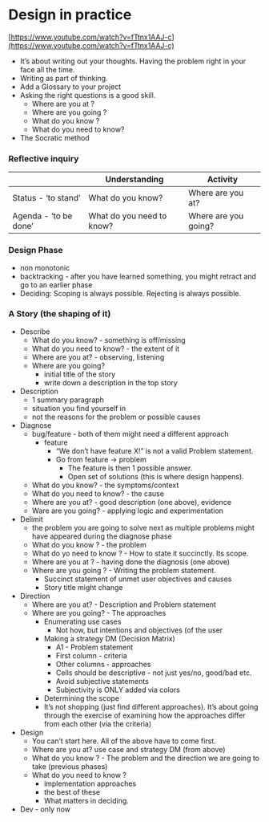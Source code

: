 # Design in practice

[https://www.youtube.com/watch?v=fTtnx1AAJ-c](https://www.youtube.com/watch?v=fTtnx1AAJ-c)

- It’s about writing out your thoughts. Having the problem right in your face all the time.
- Writing as part of thinking.
- Add a Glossary to your project
- Asking the right questions is a good skill.
    - Where are you at ?
    - Where are you going ?
    - What do you know ?
    - What do you need to know?
- The Socratic method

### Reflective inquiry

|  | Understanding | Activity |
| --- | --- | --- |
| Status - ‘to stand’ | What do you know? | Where are you at? |
| Agenda - ‘to be done’ | What do you need to know? | Where are you going? |

### Design Phase

- non monotonic
- backtracking - after you have learned something, you might retract and go to an earlier phase
- Deciding: Scoping is always possible. Rejecting is always possible.

### A Story (the shaping of it)

- Describe
    - What do you know? - something is off/missing
    - What do you need to know? - the extent of it
    - Where are you at? - observing, listening
    - Where are you going?
        - initial title of the story
        - write down a description in the top story
- Description
    - 1 summary paragraph
    - situation you find yourself in
    - not the reasons for the problem or possible causes
- Diagnose
    - bug/feature - both of them might need a different approach
        - feature
            - “We don’t have feature X!” is not a valid Problem statement.
            - Go from feature → problem
                - The feature is then 1 possible answer.
                - Open set of solutions (this is where design happens).
    - What do you know? - the symptoms/context
    - What do you need to know? - the cause
    - Where are you at? - good description (one above), evidence
    - Ware are you going? - applying logic and experimentation
- Delimit
    - the problem you are going to solve next as multiple problems might have appeared during the diagnose phase
    - What do you know ? - the problem
    - What do yo need to know ? - How to state it succinctly. Its scope.
    - Where are you at ? - having done the diagnosis (one above)
    - Where are you going ? - Writing the problem statement.
        - Succinct statement of unmet user objectives and causes
        - Story title might change
- Direction
    - Where are you at? - Description and Problem statement
    - Where are you going? - The approaches
        - Enumerating use cases
            - Not how, but intentions and objectives (of the user
        - Making a strategy DM (Decision Matrix)
            - A1 - Problem statement
            - First column - criteria
            - Other columns - approaches
            - Cells should be descriptive - not just yes/no, good/bad etc.
            - Avoid subjective statements
            - Subjectivity is ONLY added via colors
        - Determining the scope
        - It’s not shopping (just find different approaches). It’s about going through the exercise of examining how the approaches differ from each other (via the criteria)
- Design
    - You can’t start here. All of the above have to come first.
    - Where are you at? use case and strategy DM (from above)
    - What do you know ? - The problem and the direction we are going to take (previous phases)
    - What do you need to know ?
        - implementation approaches
        - the best of these
        - What matters in deciding.
- Dev - only now